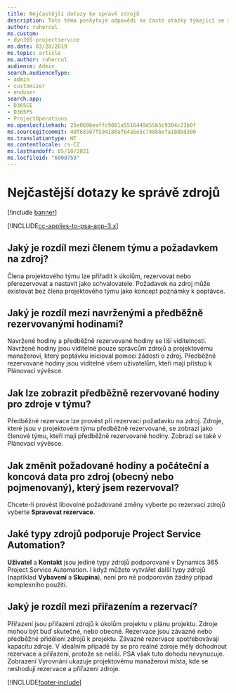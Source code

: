 ```yaml
---
title: Nejčastější dotazy ke správě zdrojů
description: Toto téma poskytuje odpovědi na časté otázky týkající se správy zdrojů.
author: ruhercul
ms.custom:
- dyn365-projectservice
ms.date: 03/28/2019
ms.topic: article
ms.author: ruhercul
audience: Admin
search.audienceType:
- admin
- customizer
- enduser
search.app:
- D365CE
- D365PS
- ProjectOperations
ms.openlocfilehash: 25e069beaffc9081a5516449d55b5c9304c23b0f
ms.sourcegitcommit: 40f68387f594180af64a5e5c748b6efa188bd300
ms.translationtype: HT
ms.contentlocale: cs-CZ
ms.lasthandoff: 05/10/2021
ms.locfileid: "6008753"
---
```

# <a name="resource-management-faq"></a>Nejčastější dotazy ke správě zdrojů

[!include [banner](../includes/psa-now-project-operations.md)]

[!INCLUDE[cc-applies-to-psa-app-3.x](../includes/cc-applies-to-psa-app-3x.md)]

## <a name="what-is-the-difference-between-a-team-member-and-a-resource-requirement"></a>Jaký je rozdíl mezi členem týmu a požadavkem na zdroj?

Člena projektového týmu lze přiřadit k úkolům, rezervovat nebo přerezervovat a nastavit jako schvalovatele. Požadavek na zdroj může existovat bez člena projektového týmu jako koncept poznámky k poptávce. 

## <a name="what-is-the-difference-between-proposed-and-soft-booked-hours"></a>Jaký je rozdíl mezi navrženými a předběžně rezervovanými hodinami?

Navržené hodiny a předběžně rezervované hodiny se liší viditelností. Navržené hodiny jsou viditelné pouze správcům zdrojů a projektovému manažerovi, který poptávku inicioval pomocí žádosti o zdroj. Předběžně rezervované hodiny jsou viditelné všem uživatelům, kteří mají přístup k Plánovací vývěsce.

## <a name="how-can-i-see-the-soft-booked-hours-for-resources-on-a-team"></a>Jak lze zobrazit předběžně rezervované hodiny pro zdroje v týmu?

Předběžné rezervace lze provést při rezervaci požadavku na zdroj. Zdroje, které jsou v projektovém týmu předběžně rezervované, se zobrazí jako členové týmu, kteří mají předběžně rezervované hodiny. Zobrazí se také v Plánovací vývěsce.

## <a name="how-do-i-change-the-required-hours-and-the-start-and-end-dates-for-a-resource-generic-or-named-that-i-booked"></a>Jak změnit požadované hodiny a počáteční a koncová data pro zdroj (obecný nebo pojmenovaný), který jsem rezervoval?

Chcete-li provést libovolné požadované změny vyberte po rezervaci zdrojů vyberte **Spravovat rezervace**.

## <a name="what-resources-types-does-project-service-automation-support"></a>Jaké typy zdrojů podporuje Project Service Automation?

**Uživatel** a **Kontakt** jsou jediné typy zdrojů podporované v Dynamics 365 Project Service Automation. I když můžete vytvářet další typy zdrojů (například **Vybavení** a **Skupina**), není pro ně podporován žádný případ komplexního použití.

## <a name="what-is-the-difference-between-an-assignment-and-a-booking"></a>Jaký je rozdíl mezi přiřazením a rezervací?

Přiřazení jsou přiřazení zdrojů k úkolům projektu v plánu projektu. Zdroje mohou být buď skutečné, nebo obecné. Rezervace jsou závazné nebo předběžné přidělení zdrojů k projektu. Závazné rezervace spotřebovávají kapacitu zdroje. V ideálním případě by se pro reálné zdroje měly dohodnout rezervace a přiřazení, protože se neliší. PSA však tuto dohodu nevynucuje. Zobrazení Vyrovnání ukazuje projektovému manažerovi místa, kde se neshodují rezervace a přiřazení zdroje.


[!INCLUDE[footer-include](../includes/footer-banner.md)]